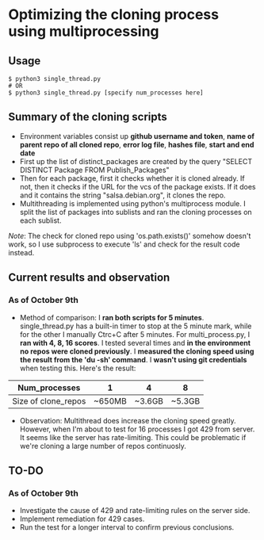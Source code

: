 # Optimizing the cloning process using multiprocessing

## Usage
```
$ python3 single_thread.py
# OR
$ python3 single_thread.py [specify num_processes here]
```
## Summary of the cloning scripts
* Environment variables consist up **github username and token**, **name of parent repo of all cloned repo**, **error log file**, **hashes file**, **start and end date**
* First up the list of distinct_packages are created by the query "SELECT DISTINCT Package FROM Publish_Packages"
* Then for each package, first it checks whether it is cloned already. If not, then it checks if the URL for the vcs of the package exists. If it does and it contains the string "salsa.debian.org", it clones the repo.
* Multithreading is implemented using python's multiprocess module. I split the list of packages into sublists and ran the cloning processes on each sublist.

*Note*: The check for cloned repo using 'os.path.exists()' somehow doesn't work, so I use subprocess to execute 'ls' and check for the result code instead.

## Current results and observation
### As of October 9th
* Method of comparison: I **ran both scripts for 5 minutes**. single_thread.py has a built-in timer to stop at the 5 minute mark, while for the other I manually Ctrc+C after 5 minutes. For multi_process.py, I **ran with 4, 8, 16 scores**. I tested several times and **in the environment no repos were cloned previously**. I **measured the cloning speed using the result from the 'du -sh' command**. I **wasn't using git credentials** when testing this. Here's the result:

| Num_processes       | 1      | 4      | 8      |
|---------------------|--------|--------|--------|
| Size of clone_repos | ~650MB | ~3.6GB | ~5.3GB |

* Observation: Multithread does increase the cloning speed greatly. However, when I'm about to test for 16 processes I got 429 from server. It seems like the server has rate-limiting. This could be problematic if we're cloning a large number of repos continuosly.

## TO-DO
### As of October 9th
* Investigate the cause of 429 and rate-limiting rules on the server side.
* Implement remediation for 429 cases.
* Run the test for a longer interval to confirm previous conclusions.
